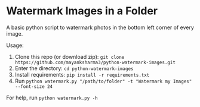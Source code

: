 # Watermark Images in a Folder

A basic python script to watermark photos in the bottom left corner of every image.

Usage:

1. Clone this repo (or download zip): `git clone https://github.com/mayanksharma3/python-watermark-images.git`
2. Enter the directory: `cd python-watermark-images`
3. Install requirements: `pip install -r requirements.txt`
4. Run `python watermark.py "/path/to/folder" -t "Watermark my Images" --font-size 24`

For help, run `python watermark.py -h`

